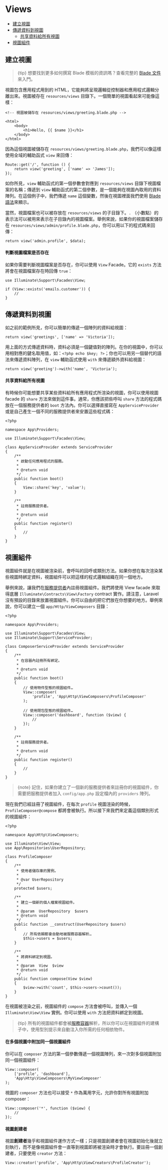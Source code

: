 # Views

- [建立視圖](#creating-views)
- [傳遞資料到視圖](#passing-data-to-views)
    - [共享資料給所有視圖](#sharing-data-with-all-views)
- [視圖組件](#view-composers)

<a name="creating-views"></a>
## 建立視圖

> {tip} 想要找到更多如何撰寫 Blade 模板的資訊嗎？查看完整的 [Blade 文件](/docs/{{version}}/blade)來入門。

視圖包含應用程式用到的 HTML，它能夠將呈現邏輯從控制器和應用程式邏輯分離出來。視圖被存在 `resources/views` 目錄下。一個簡單的視圖看起來可能像這樣：

    <!-- 視圖被儲存在 resources/views/greeting.blade.php -->

    <html>
        <body>
            <h1>Hello, {{ $name }}</h1>
        </body>
    </html>

因為這個視圖被儲存在 `resources/views/greeting.blade.php`，我們可以像這樣使用全域的輔助函式 `view` 來回傳：

    Route::get('/', function () {
        return view('greeting', ['name' => 'James']);
    });

如你所見，`view` 輔助函式的第一個參數會對應到 `resources/views` 目錄下視圖檔案的名稱；傳遞到 `view` 輔助函式的第二個參數，是一個能夠在視圖內取用的資料陣列。在這個例子中，我們傳遞 `name` 這個變數，然後在視圖裡面我們使用 [Blade 語法](/docs/{{version}}/blade)來顯示。

當然，視圖檔案也可以被存放在 `resources/views` 的子目錄下。`.` （小數點）的表示法可以被用來表示在子目錄內的視圖檔案。舉例來說，如果你的視圖檔案儲存在 `resources/views/admin/profile.blade.php`，你可以用以下的程式碼來回傳：

    return view('admin.profile', $data);

#### 判斷視圖檔案是否存在

如果你需要判斷視圖檔案是否存在，你可以使用 `View` Facade。它的 `exists` 方法將會在視圖檔案存在時回傳 `true`：

    use Illuminate\Support\Facades\View;

    if (View::exists('emails.customer')) {
        //
    }

<a name="passing-data-to-views"></a>
## 傳遞資料到視圖

如之前的範例所見，你可以簡單的傳遞一個陣列的資料給視圖：

    return view('greetings', ['name' => 'Victoria']);

用上面的方式傳遞資料時，資料必須是一個鍵值對的陣列。在你的視圖中，你可以用相對應的鍵名取用值，如：`<?php echo $key; ?>`；你也可以用另一個替代的語法來傳遞資料陣列，在 `view` 輔助函式使用 `with` 來傳遞額外資料給視圖：

    return view('greeting')->with('name', 'Victoria');

<a name="sharing-data-with-all-views"></a>
#### 共享資料給所有視圖

有時候你可能想要共享某些資料給所有應用程式所渲染的視圖，你可以使用視圖 facade 的 `share` 方法來做到這件事。通常，你應該把些呼叫 `share` 方法的程式碼放在一個服務提供者的 `boot` 方法內。你可以選擇直接寫在 `AppServiceProvider` 或是自己產生一個不同的服務提供者來安置這些程式碼：

    <?php

    namespace App\Providers;

    use Illuminate\Support\Facades\View;

    class AppServiceProvider extends ServiceProvider
    {
        /**
         * 啟動任何應用程式的服務。
         *
         * @return void
         */
        public function boot()
        {
            View::share('key', 'value');
        }

        /**
         * 註冊服務提供者。
         *
         * @return void
         */
        public function register()
        {
            //
        }
    }

<a name="view-composers"></a>
## 視圖組件

視圖組件就是在視圖被渲染前，會呼叫的回呼或類別方法。如果你想在每次渲染某些視圖時綁定資料，視圖組件可以把這樣的程式邏輯組織在同一個地方。

舉例來說，讓我們在[服務提供者](/docs/{{version}}/providers)內註冊視圖組件。我們將使用 View facade 來取得底層 `Illuminate\Contracts\View\Factory` contract 實作。請注意，Laravel 沒有預設的目錄來放置視圖組件。你可以自由的把它們放在你想要的地方。舉例來說，你可以建立一個 `app/Http/ViewComposers` 目錄：

    <?php

    namespace App\Providers;

    use Illuminate\Support\Facades\View;
    use Illuminate\Support\ServiceProvider;

    class ComposerServiceProvider extends ServiceProvider
    {
        /**
         * 在容器內註冊所有綁定。
         *
         * @return void
         */
        public function boot()
        {
            // 使用物件型態的視圖組件…
            View::composer(
                'profile', 'App\Http\ViewComposers\ProfileComposer'
            );

            // 使用閉包型態的視圖組件…
            View::composer('dashboard', function ($view) {
                //
            });
        }

        /**
         * 註冊服務提供者。
         *
         * @return void
         */
        public function register()
        {
            //
        }
    }

> {note} 記住，如果你建立了一個新的服務提供者來註冊你的視圖組件，你需要把服務提供者加入 `config/app.php` 設定檔內的 `providers` 陣列。

現在我們已經註冊了視圖組件，在每次 `profile` 視圖渲染的時候，`ProfileComposer@compose` 都將會被執行。所以接下來我們來定義這個類別形式的視圖組件：

    <?php

    namespace App\Http\ViewComposers;

    use Illuminate\View\View;
    use App\Repositories\UserRepository;

    class ProfileComposer
    {
        /**
         * 使用者儲存庫的實例。
         *
         * @var UserRepository
         */
        protected $users;

        /**
         * 建立一個新的個人檔案視圖組件。
         *
         * @param  UserRepository  $users
         * @return void
         */
        public function __construct(UserRepository $users)
        {
            // 所有依賴都會自動地被服務容器解析…
            $this->users = $users;
        }

        /**
         * 將資料綁定到視圖。
         *
         * @param  View  $view
         * @return void
         */
        public function compose(View $view)
        {
            $view->with('count', $this->users->count());
        }
    }

在視圖被渲染之前，視圖組件的 `compose` 方法會被呼叫，並傳入一個 `Illuminate\View\View` 實例。你可以使用 `with` 方法把資料綁定到視圖。

> {tip} 所有的視圖組件都會被[服務容器](/docs/{{version}}/container)解析，所以你可以在視圖組件的建構子中，使用型別提示來自動注入你所需的任何相依物件。

#### 在多個視圖中附加同一個視圖組件

你可以在 `composer` 方法的第一個參數傳遞一個視圖陣列，來一次對多個視圖附加同一個視圖組件：

    View::composer(
        ['profile', 'dashboard'],
        'App\Http\ViewComposers\MyViewComposer'
    );

視圖的 `composer` 方法也可以接受 `*` 作為萬用字元，允許你對所有視圖附加 composer：

    View::composer('*', function ($view) {
        //
    });

#### 視圖創建者

視圖**創建者**幾乎和視圖組件運作方式一樣；只是視圖創建者會在視圖初始化後就立刻執行，而不是像視圖組件會一直等到視圖即將被渲染時才會執行。要註冊一個創建者，只要使用 `creator` 方法：

    View::creator('profile', 'App\Http\ViewCreators\ProfileCreator');
